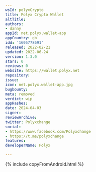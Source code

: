 ```yaml
---
wsId: polyxCrypto
title: Polyx Crypto Wallet
altTitle: 
authors:
- danny
appId: net.polyx.wallet-app
appCountry: gb
idd: '1605778691'
released: 2022-02-21
updated: 2022-06-24
version: 1.3.0
stars: 0
reviews: 0
website: https://wallet.polyx.net
repository: 
issue: 
icon: net.polyx.wallet-app.jpg
bugbounty: 
meta: removed
verdict: wip
appHashes: 
date: 2024-04-03
signer: 
reviewArchive: 
twitter: Polyxchange
social:
- https://www.facebook.com/Polyxchange
- https://t.me/polyxchange
features: 
developerName: Polyx

---
```


{% include copyFromAndroid.html %}
